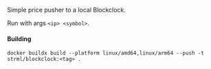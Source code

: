 Simple price pusher to a local Blockclock.

Run with args `<ip> <symbol>`.

#### Building

```
docker buildx build --platform linux/amd64,linux/arm64 --push -t strml/blockclock:<tag> .
```